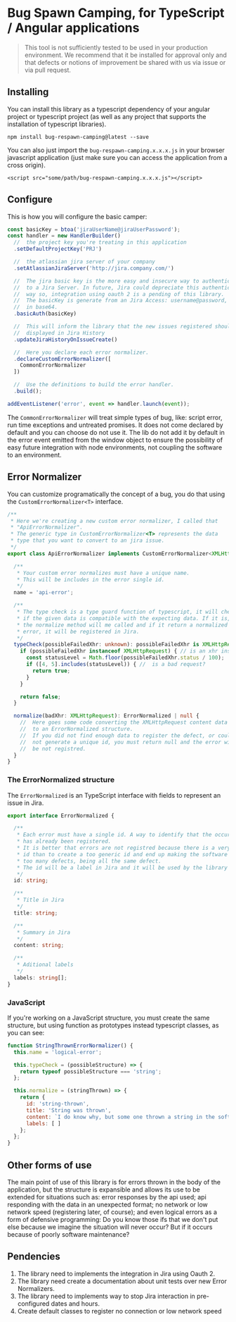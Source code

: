 # Bug Spawn Camping, for TypeScript / Angular applications

> This tool is not sufficiently tested to be used in your production environment. We recommend that it be installed for approval only and that defects or notions of improvement be shared with us via issue or via pull request.

## Installing
You can install this library as a typescript dependency of your angular project or typescript project (as well as any project that supports the installation of typescript libraries).

```npm install bug-respawn-camping@latest --save```

You can also just import the ```bug-respawn-camping.x.x.x.js``` in your browser javascript application (just make sure you can access the application from a cross origin).

```<script src="some/path/bug-respawn-camping.x.x.x.js"></script>```

## Configure

This is how you will configure the basic camper:

```typescript
const basicKey = btoa('jiraUserName@jiraUserPassword');
const handler = new HandlerBuilder()
  //  the project key you're treating in this application
  .setDefaultProjectKey('PRJ')

  //  the atlassian jira server of your company
  .setAtlassianJiraServer('http://jira.company.com/')

  //  The jira basic key is the more easy and insecure way to authenticate
  //  to a Jira Server. In future, Jira could depreciate this authentication
  //  way so, integration using oauth 2 is a pending of this library.
  //  The basicKey is generate from an Jira Access: username@password, encoded
  //  in base64.
  .basicAuth(basicKey)

  //  This will inform the library that the new issues registered should be
  //  displayed in Jira History
  .updateJiraHistoryOnIssueCreate()

  //  Here you declare each error normalizer.
  .declareCustomErrorNormalizer([
    CommonErrorNormalizer
  ])

  //  Use the definitions to build the error handler.
  .build();

addEventListener('error', event => handler.launch(event));
```

The ```CommonErrorNormalizer``` will treat simple types of bug, like: script error, run time exceptions and untreated promises. It does not come declared by default and you can choose do not use it.
The lib do not add it by default in the error event emitted from the window object to ensure the possibility of easy future integration with node environments, not coupling the software to an environment.

## Error Normalizer
You can customize programatically the concept of a bug, you do that using the
```CustomErrorNormalizer<T>``` interface.

```typescript
/**
 * Here we're creating a new custom error normalizer, I called that
 * "ApiErrorNormalizer".
 * The generic type in CustomErrorNormalizer<T> represents the data
 * type that you want to convert to an jira issue.
 */
export class ApiErrorNormalizer implements CustomErrorNormalizer<XMLHttpRequest> {

  /**
   * Your custom error normalizes must have a unique name.
   * This will be includes in the error single id.
   */
  name = 'api-error';

  /**
   * The type check is a type guard function of typescript, it will check
   * if the given data is compatible with the expecting data. If it is,
   * the normalize method will me called and if it return a normalized
   * error, it will be registered in Jira.
   */
  typeCheck(possibleFailedXhr: unknown): possibleFailedXhr is XMLHttpRequest {
    if (possibleFailedXhr instanceof XMLHttpRequest) { // is an xhr instance?
      const statusLevel = Math.floor(possibleFailedXhr.status / 100);
      if ([4, 5].includes(statusLevel)) { //  is a bad request?
        return true;
      }
    }

    return false;
  }

  normalize(badXhr: XMLHttpRequest): ErrorNormalized | null {
    //  Here goes some code converting the XMLHttpRequest content data
    //  to an ErrorNormalized structure.
    //  If you did not find enough data to register the defect, or could
    //  not generate a unique id, you must return null and the error will
    //  be not registred.
  }
}
```

### The ErrorNormalized structure

The ```ErrorNormalized``` is an TypeScript interface with fields to represent an
issue in Jira.

```typescript
export interface ErrorNormalized {

  /**
   * Each error must have a single id. A way to identify that the occurrence
   * has already been registered.
   * It is better that errors are not registred because there is a very embracing
   * id than to create a too generic id and end up making the software to register
   * too many defects, being all the same defect.
   * The id will be a label in Jira and it will be used by the library in JQL searchs.
   */
  id: string;

  /**
   * Title in Jira
   */
  title: string;

  /**
   * Summary in Jira
   */
  content: string;

  /**
   * Aditional labels
   */
  labels: string[];
}
```

### JavaScript

If you're working on a JavaScript structure, you must create the same structure,
but using function as prototypes instead typescript classes, as you can see:

```javascript
function StringThrownErrorNormalizer() {
  this.name = 'logical-error';

  this.typeCheck = (possibleStructure) => {
    return typeof possibleStructure === 'string';
  };

  this.normalize = (stringThrown) => {
    return {
      id: 'string-thrown',
      title: 'String was thrown',
      content: `I do know why, but some one thrown a string in the software, here is the content: "${stringThrown}"`,
      labels: [ ]
    };
  };
}
```

## Other forms of use
The main point of use of this library is for errors thrown in the body of the application, but the structure is expansible and allows its use to be extended for situations such as: error responses by the api used; api responding with the data in an unexpected format; no network or low network speed (registering later, of course); and even logical errors as a form of defensive programming: Do you know those ifs that we don't put else because we imagine the situation will never occur? But if it occurs because of poorly software maintenance?

## Pendencies
1. The library need to implements the integration in Jira using Oauth 2.
2. The library need create a documentation about unit tests over new Error Normalizers.
3. The library need to implements way to stop Jira interaction in pre-configured dates and hours.
4. Create default classes to register no connection or low network speed
